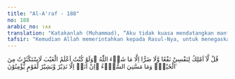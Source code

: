 ```yaml
---
title: "Al-A'raf - 188"
no: 188
arabic_no: ١٨٨
translation: "Katakanlah (Muhammad), “Aku tidak kuasa mendatangkan manfaat maupun menolak mudarat bagi diriku kecuali apa yang dikehendaki Allah. Sekiranya aku mengetahui yang gaib, niscaya aku membuat kebajikan sebanyak-banyaknya dan tidak akan ditimpa bahaya. Aku hanyalah pemberi peringatan, dan pembawa berita gembira bagi orang-orang yang beriman.”"
tafsir: "Kemudian Allah memerintahkan kepada Rasul-Nya, untuk menegaskan kepada umat manusia, bahwa segala perkara di dunia ini membawa baik yang manfaat atau mudarat adalah berasal dari Allah. Nabi Muhammad sendiri walau pun dekat pada Allah tidaklah menguasai kemanfaatan dan kemudaratan sehingga dia dapat mengatur menurut kehendak-Nya. \n\nKaum Muslimin pada mulanya beranggapan bahwa setiap orang yang menjadi Rasul tentulah dia mengetahui perkara-perkara yang gaib, memiliki kemampuan di luar kemampuan manusia biasa, baik untuk mencari sesuatu keuntungan ataupun menolak sesuatu kemudaratan untuk dirinya ataupun untuk orang lain. Untuk memperbaiki kekeliruan pandangan ini, Allah menyuruh Rasulullah untuk menjelaskan bahwa kedudukan Rasul tidak ada hubungannya dengan hal yang demikian itu. Rasul hanyalah pemberi petunjuk dan bimbingan, tiadalah dia mempunyai daya mencipta atau meniadakan. Apa yang diketahuinya tentang hal-hal yang gaib adalah yang diberi tahu oleh Allah kepadanya.\n\nSekiranya Nabi saw mengetahui hal-hal yang gaib, misalnya mengetahui peristiwa-peristiwa pada hari mendatang, tentulah Nabi saw mempersiapkan dirinya lahir batin, moril dan materil untuk menghadapi peristiwa itu dan tentulah beliau tidak akan ditimpa kesusahan.\n\nSebenarnya Rasul saw adalah manusia biasa. Perbedaan dengan orang biasa hanyalah terletak pada wahyu yang diterimanya dan tugas yang dibebankan kepada beliau, yakni memberikan bimbingan dan pengajaran yang telah digariskan Allah untuk manusia. Nabi hanyalah memberi peringatan dan membawa berita gembira kepada orang yang beriman."
---
```

قُلْ لَّآ اَمْلِكُ لِنَفْسِيْ نَفْعًا وَّلَا ضَرًّا اِلَّا مَا شَاۤءَ اللّٰهُ ۗوَلَوْ كُنْتُ اَعْلَمُ الْغَيْبَ لَاسْتَكْثَرْتُ مِنَ الْخَيْرِۛ وَمَا مَسَّنِيَ السُّوْۤءُ ۛاِنْ اَنَا۠ اِلَّا نَذِيْرٌ وَّبَشِيْرٌ لِّقَوْمٍ يُّؤْمِنُوْنَ ࣖ 